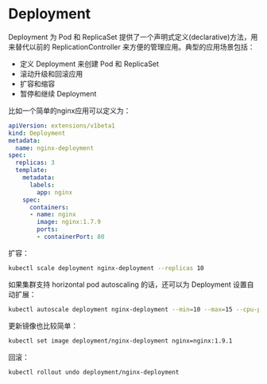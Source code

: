 # Deployment

Deployment 为 Pod 和 ReplicaSet 提供了一个声明式定义(declarative)方法，用来替代以前的 ReplicationController 来方便的管理应用。典型的应用场景包括：

- 定义 Deployment 来创建 Pod 和 ReplicaSet
- 滚动升级和回滚应用
- 扩容和缩容
- 暂停和继续 Deployment

比如一个简单的nginx应用可以定义为：

```yaml
apiVersion: extensions/v1beta1
kind: Deployment
metadata:
  name: nginx-deployment
spec:
  replicas: 3
  template:
    metadata:
      labels:
        app: nginx
    spec:
      containers:
      - name: nginx
        image: nginx:1.7.9
        ports:
        - containerPort: 80
```

扩容：

```sh
kubectl scale deployment nginx-deployment --replicas 10
```

如果集群支持 horizontal pod autoscaling 的话，还可以为 Deployment 设置自动扩展：

```sh
kubectl autoscale deployment nginx-deployment --min=10 --max=15 --cpu-percent=80
```

更新镜像也比较简单：

```sh
kubectl set image deployment/nginx-deployment nginx=nginx:1.9.1
```

回滚：

```sh
kubectl rollout undo deployment/nginx-deployment
```

